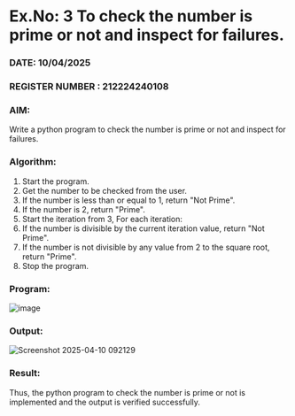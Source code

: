 # Ex.No: 3 To check the number is prime or not and inspect for failures.
 
### DATE: 10/04/2025                                                                            
### REGISTER NUMBER : 212224240108 
### AIM: 
Write a python program to check the number is prime or not and inspect for failures.
 
### Algorithm:
1. Start the program.
2. Get the number to be checked from the user.
3. If the number is less than or equal to 1, return "Not Prime".
4. If the number is 2, return "Prime".
5. Start the iteration from 3, For each iteration:
6. If the number is divisible by the current iteration value, return "Not Prime".
7. If the number is not divisible by any value from 2 to the square root, return "Prime".
8. Stop the program.

### Program:


![image](https://github.com/user-attachments/assets/051344bb-cbb4-4819-a1be-df8192d2543c)











### Output:

![Screenshot 2025-04-10 092129](https://github.com/user-attachments/assets/85ab82d4-9956-4537-a6d2-39771e1d3144)







### Result:
Thus, the python program to check the number is prime or not is implemented and the output is verified successfully.
